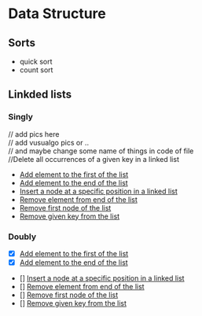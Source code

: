 # Data Structure
## Sorts
- quick sort
- count sort


## Linkded lists
### Singly

// add pics here
<br />
// add vusualgo pics or ..
<br />
// and maybe change some name of things in code of file
<br />
//Delete all occurrences of a given key in a linked list
<br />

- [Add element to the first of the list](./addFirst.cpp)
- [Add element to the end of the list](./append.cpp)
- [Insert a node at a specific position in a linked list](./addWithPos.cpp)
- [Remove element from end of the list](./pop.cpp)
- [Remove first node of the list](./delFirst.cpp)
- [Remove given key from the list](./del.cpp)

### Doubly

- [x] [Add element to the first of the list](./addFirstD.cpp)
- [x] [Add element to the end of the list](./appendD.cpp)
- [] [Insert a node at a specific position in a linked list](./addWithPos.cpp)
- [] [Remove element from end of the list](./pop.cpp)
- [] [Remove first node of the list](./delFirst.cpp)
- [] [Remove given key from the list](./del.cpp)
